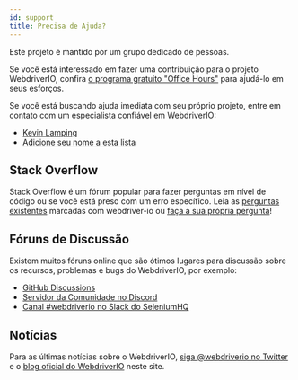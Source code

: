 ```yaml
---
id: support
title: Precisa de Ajuda?
---
```


Este projeto é mantido por um grupo dedicado de pessoas.

Se você está interessado em fazer uma contribuição para o projeto WebdriverIO, confira [o programa gratuito "Office Hours"](/blog/2020/07/01/office-hours) para ajudá-lo em seus esforços.

Se você está buscando ajuda imediata com seu próprio projeto, entre em contato com um especialista confiável em WebdriverIO:

- [Kevin Lamping](https://www.codementor.io/@kevinlamping)
- [Adicione seu nome a esta lista](https://github.com/webdriverio/webdriverio/edit/master/website/docs/Support.md)

## Stack Overflow

Stack Overflow é um fórum popular para fazer perguntas em nível de código ou se você está preso com um erro específico. Leia as [perguntas existentes](https://stackoverflow.com/questions/tagged/webdriver-io) marcadas com webdriver-io ou [faça a sua própria pergunta](https://stackoverflow.com/questions/ask?tags=webdriver-io)!

## Fóruns de Discussão

Existem muitos fóruns online que são ótimos lugares para discussão sobre os recursos, problemas e bugs do WebdriverIO, por exemplo:

- [GitHub Discussions](https://github.com/webdriverio/webdriverio/discussions)
- [Servidor da Comunidade no Discord](https://discord.webdriver.io)
- [Canal #webdriverio no Slack do SeleniumHQ](https://join.slack.com/t/seleniumhq/shared_invite/zt-vv33sc0w-VKKQop3WDV_lfrLXGGHvDw)

## Notícias

Para as últimas notícias sobre o WebdriverIO, [siga @webdriverio no Twitter](https://twitter.com/webdriverio) e o [blog oficial do WebdriverIO](/blog) neste site.